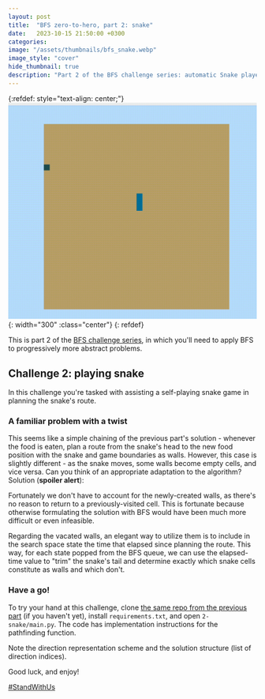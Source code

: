 ```yaml
---
layout: post
title:  "BFS zero-to-hero, part 2: snake"
date:   2023-10-15 21:50:00 +0300
categories:
image: "/assets/thumbnails/bfs_snake.webp"
image_style: "cover"
hide_thumbnail: true
description: "Part 2 of the BFS challenge series: automatic Snake player"
---
```


{:refdef: style="text-align: center;"}
![Using BFS to solve a maze](/assets/bfs-zero-to-hero/snake_bfs.gif){: width="300" :class="center"}
{: refdef}

This is part 2 of the [BFS challenge series](/2023/09/30/bfs-zero-to-hero-1), in which you'll need to apply
BFS to progressively more abstract problems.

## Challenge 2: playing snake
In this challenge you're tasked with assisting a self-playing snake game in planning the snake's route.

### A familiar problem with a twist
This seems like a simple chaining of the previous part's solution - whenever the food is eaten,
plan a route from the snake's head to the new food position with the snake and game boundaries as walls.
However, this case is slightly different - as the snake moves, some walls become empty cells, and vice versa.
Can you think of an appropriate adaptation to the algorithm? Solution (**spoiler alert**):

<div class="spoiler">
<p>Fortunately we don't have to account for the newly-created walls, as there's no reason to return
to a previously-visited cell. This is fortunate because otherwise formulating the solution with BFS
would have been much more difficult or even infeasible.</p>
<p>Regarding the vacated walls, an elegant way to utilize them is to include in the search space state
the time that elapsed since planning the route. This way, for each state popped from the BFS queue,
we can use the elapsed-time value to "trim" the snake's tail and determine exactly which snake
cells constitute as walls and which don't.</p>
</div>

### Have a go!
To try your hand at this challenge, clone [the same repo from the previous part](https://github.com/andersource/bfs-zero-to-hero) (if you haven't yet),
install `requirements.txt`, and open `2-snake/main.py`. The code has implementation instructions for the pathfinding function.

Note the direction representation scheme and the solution structure (list of direction indices).

Good luck, and enjoy!

[#StandWithUs](https://www.instagram.com/standwithus/)


